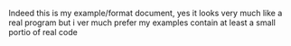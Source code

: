 Indeed this is my example/format document, yes it looks very much like a real program but i ver much
prefer my examples contain at least a small portio of real code